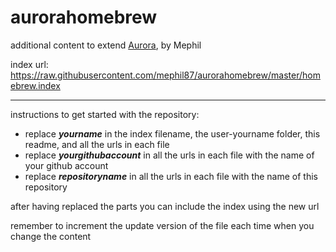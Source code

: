 # aurorahomebrew
additional content to extend [Aurora](https://aurorabuilder.com/), by Mephil

index url: https://raw.githubusercontent.com/mephil87/aurorahomebrew/master/homebrew.index

---

instructions to get started with the repository:

- replace ***yourname*** in the index filename, the user-yourname folder, this readme, and all the urls in each file
- replace ***yourgithubaccount*** in all the urls in each file with the name of your github account
- replace ***repositoryname*** in all the urls in each file with the name of this repository

after having replaced the parts you can include the index using the new url

remember to increment the update version of the file each time when you change the content
